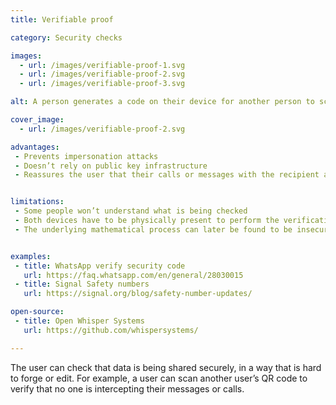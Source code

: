 ```yaml
---
title: Verifiable proof

category: Security checks

images:
  - url: /images/verifiable-proof-1.svg
  - url: /images/verifiable-proof-2.svg
  - url: /images/verifiable-proof-3.svg

alt: A person generates a code on their device for another person to scan.

cover_image:
  - url: /images/verifiable-proof-2.svg

advantages:
 - Prevents impersonation attacks
 - Doesn’t rely on public key infrastructure
 - Reassures the user that their calls or messages with the recipient are private


limitations:
 - Some people won’t understand what is being checked
 - Both devices have to be physically present to perform the verification of the identity.
 - The underlying mathematical process can later be found to be insecure


examples:
 - title: WhatsApp verify security code
   url: https://faq.whatsapp.com/en/general/28030015
 - title: Signal Safety numbers
   url: https://signal.org/blog/safety-number-updates/

open-source:
 - title: Open Whisper Systems
   url: https://github.com/whispersystems/

---
```


The user can check that data is being shared securely, in a way that is hard to forge or edit. For example, a user can scan another user’s QR code to verify that no one is intercepting their messages or calls.
